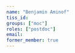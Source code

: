 ```yaml
---
name: "Benjamin Aminof"
tiss_id:
groups: ["moc"]
roles: ["postdoc"]
email:
former_member: true
---
```


<!--
Your custom content goes here.
-->